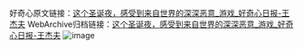 好奇心原文链接：[这个圣诞夜，感受到来自世界的深深恶意_游戏_好奇心日报-王杰夫](https://www.qdaily.com/articles/4750.html)
WebArchive归档链接：[这个圣诞夜，感受到来自世界的深深恶意_游戏_好奇心日报-王杰夫](http://web.archive.org/web/20190623162610/https://www.qdaily.com/articles/4750.html)
![image](http://ww3.sinaimg.cn/large/007d5XDply1g3w5px9okej30u02wmu0v)